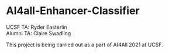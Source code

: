 # AI4all-Enhancer-Classifier
UCSF TA: Ryder Easterlin <br> Alumni TA: Claire Swadling

This project is being carried out as a part of AI4All 2021 at UCSF. 
